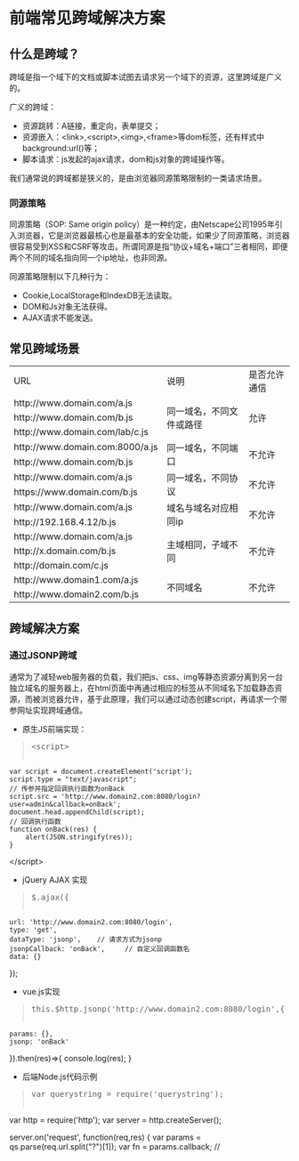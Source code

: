 # 前端常见跨域解决方案

## 什么是跨域？
跨域是指一个域下的文档或脚本试图去请求另一个域下的资源，这里跨域是广义的。

广义的跨域：
* 资源跳转：A链接，重定向，表单提交；
* 资源嵌入：&lt;link&gt;,&lt;script&gt;,&lt;img&gt;,&lt;frame&gt;等dom标签，还有样式中background:url()等；
* 脚本请求：js发起的ajax请求，dom和js对象的跨域操作等。

我们通常说的跨域都是狭义的，是由浏览器同源策略限制的一类请求场景。

### 同源策略
同源策略（SOP: Same origin policy）是一种约定，由Netscape公司1995年引入浏览器，它是浏览器最核心也是最基本的安全功能，如果少了同源策略，浏览器很容易受到XSS和CSRF等攻击。所谓同源是指“协议+域名+端口”三者相同，即便两个不同的域名指向同一个ip地址，也非同源。

同源策略限制以下几种行为：
* Cookie,LocalStorage和IndexDB无法读取。
* DOM和Js对象无法获得。
* AJAX请求不能发送。

## 常见跨域场景
<table>
    <tr>
        <td>URL</td>
        <td>说明</td>
        <td>是否允许通信</td>
    </tr>
    <tr>
        <td>http://www.domain.com/a.js</td>
        <td rowspan="3">同一域名，不同文件或路径</td>
        <td rowspan="3">允许</td>
    </tr>
    <tr>
        <td>http://www.domain.com/b.js</td>
    </tr>
    <tr>
        <td>http://www.domain.com/lab/c.js</td>
    </tr>
    <tr>
        <td>http://www.domain.com:8000/a.js</td>
        <td rowspan="2">同一域名，不同端口</td>
        <td rowspan="2">不允许</td>
    </tr>
    <tr>
        <td>http://www.domain.com/b.js</td>
    </tr>
    <tr>
        <td>http://www.domain.com/a.js</td>
        <td rowspan="2">同一域名，不同协议</td>
        <td rowspan="2">不允许</td>
    </tr>
    <tr>
        <td>https://www.domain.com/b.js</td>
    </tr>
    <tr>
        <td>http://www.domain.com/a.js</td>
        <td rowspan="2">域名与域名对应相同ip</td>
        <td rowspan="2">不允许</td>
    </tr>
    <tr>
        <td>http://192.168.4.12/b.js</td>
    </tr>
    <tr>
        <td>http://www.domain.com/a.js</td>
        <td rowspan="3">主域相同，子域不同</td>
        <td rowspan="3">不允许</td>
    </tr>
    <tr>
        <td>http://x.domain.com/b.js</td>
    </tr>
    <tr>
        <td>http://domain.com/c.js</td>
    </tr>
    <tr>
        <td>http://www.domain1.com/a.js</td>
        <td rowspan="2">不同域名</td>
        <td rowspan="2">不允许</td>
    </tr>
    <tr>
        <td>http://www.domain2.com/b.js</td>
    </tr>
</table>

## 跨域解决方案
### 通过JSONP跨域
通常为了减轻web服务器的负载，我们把js、css、img等静态资源分离到另一台独立域名的服务器上，在html页面中再通过相应的标签从不同域名下加载静态资源，而被浏览器允许，基于此原理，我们可以通过动态创建script，再请求一个带参网址实现跨域通信。

* 原生JS前端实现：
><pre>&lt;script&gt;
    var script = document.createElement('script');
    script.type = "text/javascript";
    // 传参并指定回调执行函数为onBack
    script.src = 'http://www.domain2.com:8080/login?user=admin&callback=onBack';
    document.head.appendChild(script);
    // 回调执行函数
    function onBack(res) {
        alert(JSON.stringify(res));
    }
&lt;/script&gt;</pre>

* jQuery AJAX 实现
><pre>$.ajax({
    url: 'http://www.domain2.com:8080/login',
    type: 'get',
    dataType: 'jsonp',    // 请求方式为jsonp
    jsonpCallback: 'onBack',     // 自定义回调函数名
    data: {}
});</pre>

* vue.js实现
><pre>this.$http.jsonp('http://www.domain2.com:8080/login',{
    params: {},
    jsonp: 'onBack'
}).then(res)=>{
    console.log(res);
}</pre>

* 后端Node.js代码示例
><pre>var querystring = require('querystring');
var http = require('http');
var server = http.createServer();

server.on('request', function(req,res) {
    var params = qs.parse(req.url.split("?")[1]);
    var fn = params.callback;
    //</pre>